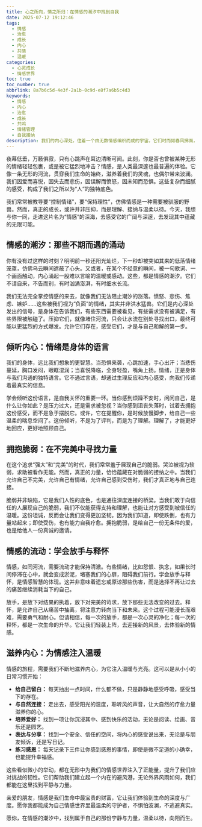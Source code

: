 ```yaml
---
title: 心之所向，情之所归：在情感的潮汐中找到自我
date: 2025-07-12 19:12:46
tags:
  - 情感
  - 治愈
  - 成长
  - 内心
  - 共情
  - 温暖
categories:
  - 心灵成长
  - 情感世界
toc: true
toc_number: true
abbrlink: 8a7b6c5d-4e3f-2a1b-0c9d-e8f7a6b5c4d3
keywords:
  - 情感
  - 内心
  - 治愈
  - 成长
  - 共鸣
  - 情绪管理
  - 自我接纳
description: 我们的内心深处，住着一个由无数情感编织而成的宇宙。它们时而如春风拂面，时而如暴雨倾盆，塑造着我们对世界的感知，也定义着我们与他人的连接。这篇文章，将带你一同探索情感的奥秘，学会温柔地拥抱每一个真实的自己，在情感的潮汐中，找到属于自己的那份宁静与力量。
---
```


夜幕低垂，万籁俱寂，只有心跳声在耳边清晰可闻。此刻，你是否也曾被某种无形的情绪轻轻包裹，或是被它猛烈地冲击？情感，是人类最深邃也最普遍的体验。它像一条无形的河流，贯穿我们生命的始终，滋养着我们的灵魂，也偶尔带来波澜。我们因爱而喜悦，因失去而悲伤，因误解而愤怒，因未知而恐惧。这些复杂而细腻的感受，构成了我们之所以为“人”的独特底色。

我们常常被教导要“控制情绪”，要“保持理性”，仿佛情感是一种需要被驯服的野兽。然而，真正的成长，或许并非压抑，而是理解、接纳与温柔以待。今天，我想与你一同，走进这片名为“情感”的深海，去感受它的广阔与深邃，去发现其中蕴藏的无限可能。

## 情感的潮汐：那些不期而遇的涌动

你有没有过这样的时刻？明明前一秒还阳光灿烂，下一秒却被突如其来的低落情绪笼罩，仿佛乌云瞬间遮蔽了心头。又或者，在某个不经意的瞬间，被一句歌词、一个画面触动，内心涌起一股难以言喻的温暖或感动。这些，都是情感的潮汐。它们不请自来，不告而别，有时汹涌澎湃，有时细水长流。

我们无法完全掌控情感的来去，就像我们无法阻止潮汐的涨落。愤怒、悲伤、焦虑、嫉妒……这些被我们视为“负面”的情绪，其实并非洪水猛兽。它们是内心深处发出的信号，是身体在告诉我们，有些东西需要被看见，有些需求没有被满足，有些界限被触碰了。压抑它们，就像堵住河流，只会让水流在别处寻找出口，最终可能以更猛烈的方式爆发。允许它们存在，感受它们，才是与自己和解的第一步。

## 倾听内心：情绪是身体的语言

我们的身体，远比我们想象的更智慧。当恐惧来袭，心跳加速，手心出汗；当悲伤蔓延，胸口发闷，眼眶湿润；当喜悦降临，全身轻盈，嘴角上扬。情绪，正是身体与我们沟通的独特语言。它不通过言语，却通过生理反应和内心感受，向我们传递着最真实的信息。

学会倾听这份语言，是自我关怀的重要一环。当你感到烦躁不安时，问问自己，是什么让你如此？是压力过大，还是需求被忽视？当你感到沮丧失落时，试着去拥抱这份感受，而不是急于摆脱它。或许，它在提醒你，是时候放慢脚步，给自己一些温柔的喘息空间了。这份倾听，不是为了评判，而是为了理解。理解了，才能更好地回应，更好地照顾自己。

## 拥抱脆弱：在不完美中寻找力量

在这个追求“强大”和“完美”的时代，我们常常羞于展现自己的脆弱。哭泣被视为软弱，求助被看作无能。然而，真正的力量，恰恰蕴藏在对脆弱的接纳之中。当我们允许自己不完美，允许自己有情绪，允许自己感到受伤时，我们才真正地与自己连接。

脆弱并非缺陷，它是我们人性的底色，也是通往深度连接的桥梁。当我们敢于向信任的人展现自己的脆弱，我们不仅能获得支持和理解，也能让对方感受到被信任的温暖。这份坦诚，反而会让我们变得更加坚韧。因为我们知道，即使跌倒，也有力量站起来；即使受伤，也有能力自我疗愈。拥抱脆弱，是给自己一份无条件的爱，也是给他人一份真诚的邀请。

## 情感的流动：学会放手与释怀

情感，如同河流，需要流动才能保持清澈。有些情绪，比如怨恨、执念，如果长时间停滞在心中，就会变成淤泥，堵塞我们的心扉，阻碍我们前行。学会放手与释怀，是情感智慧的体现。这并非意味着遗忘或原谅那些伤害，而是选择不再让过去的痛苦继续消耗当下的自己。

放手，是放下对结果的执着，放下对完美的苛求，放下那些无法改变的过去。释怀，是允许自己从痛苦中抽离，将注意力转向当下和未来。这个过程可能漫长而艰难，需要勇气和耐心。但请相信，每一次的放手，都是一次心灵的净化；每一次的释怀，都是一次生命的升华。它让我们轻装上阵，去迎接新的风景，去体验新的情感。

## 滋养内心：为情感注入温暖

情感的旅程，需要我们不断地滋养内心，为它注入温暖与光亮。这可以是从小小的日常习惯开始：
- **给自己留白：** 每天抽出一点时间，什么都不做，只是静静地感受呼吸，感受当下的存在。
- **与自然连接：** 走出去，感受阳光的温度，聆听风的声音，让大自然的疗愈力量滋养你的心。
- **培养爱好：** 找到一项让你沉浸其中、感到快乐的活动，无论是阅读、绘画、音乐还是园艺。
- **表达与分享：** 找到一个安全、信任的空间，将内心的感受说出来，无论是与朋友倾诉，还是写日记。
- **练习感恩：** 每天记录下三件让你感到感恩的事情，即使是微不足道的小确幸，也能提升幸福感。

这些看似微小的举动，都在无形中为我们的情感世界注入了正能量，提升了我们应对挑战的韧性。它们帮助我们建立起一个内在的避风港，无论外界风雨如何，我们都能在这里找到平静与力量。

亲爱的朋友，情感是我们生命中最宝贵的财富，它让我们体验到生命的深度与广度。愿你我都能成为自己情感世界里最温柔的守护者，不惧怕波澜，不逃避真实。

愿你，在情感的潮汐中，找到属于自己的那份宁静与力量，温柔以待，向阳而生。